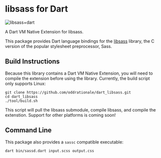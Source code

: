 # libsass for Dart

![libsass+dart](http://i.imgur.com/kh8QIRG.png)

A Dart VM Native Extension for libsass.

This package provides Dart language bindings for the [libsass](http://libsass.org/) library, the C version of the popular stylesheet preprocessor, Sass.

## Build Instructions

Because this library contains a Dart VM Native Extension, you will need to compile the extension before using the library. Currently, the build script only supports Linux:

```shell
git clone https://github.com/oddrationale/dart_libsass.git
cd dart_libsass
./tool/build.sh
```

This script will pull the libsass submodule, compile libsass, and compile the extenstion. Support for other platforms is coming soon!

## Command Line

This package also provides a `sassc` compatible executable:

```shell
dart bin/sassd.dart input.scss output.css
```